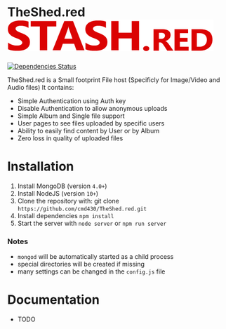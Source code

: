 # TheShed.red ![](./img/logo.png)
[![Dependencies Status](https://david-dm.org/cmd430/TheShed.red/status.svg)](https://david-dm.org/cmd430/TheShed.red)

TheShed.red is a Small footprint File host (Specificly for Image/Video and Audio files) It contains:
 - Simple Authentication using Auth key
 - Disable Authentication to allow anonymous uploads
 - Simple Album and Single file support
 - User pages to see files uploaded by specific users
 - Ability to easily find content by User or by Album
 - Zero loss in quality of uploaded files

Installation
============
1. Install MongoDB (version `4.0+`)
2. Install NodeJS (version `10+`)
3. Clone the repository with: git clone `https://github.com/cmd430/TheShed.red.git`
4. Install dependencies `npm install`
5. Start the server with `node server` or `npm run server`

### **Notes** 
 -  `mongod` will be automatically started as a child process
 - special directories will be created if missing
 - many settings can be changed in the `config.js` file

Documentation
============
 - TODO